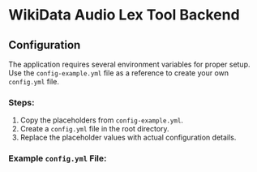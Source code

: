 # WikiData Audio Lex Tool Backend
## 
<!-- # The beginning of something great -->
## Configuration

The application requires several environment variables for proper setup. Use the `config-example.yml` file as a reference to create your own `config.yml` file. 

### Steps:
1. Copy the placeholders from `config-example.yml`.
2. Create a `config.yml` file in the root directory.
3. Replace the placeholder values with actual configuration details.

### Example `config.yml` File:
